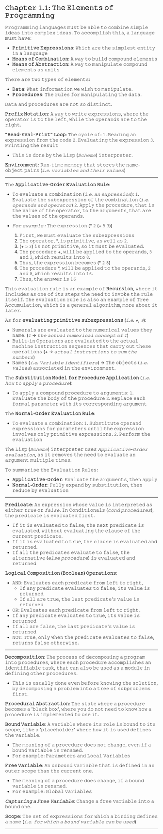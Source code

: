 ## 𝙲𝚑𝚊𝚙𝚝𝚎𝚛 𝟷.𝟷: 𝚃𝚑𝚎 𝙴𝚕𝚎𝚖𝚎𝚗𝚝𝚜 𝚘𝚏 𝙿𝚛𝚘𝚐𝚛𝚊𝚖𝚖𝚒𝚗𝚐

𝙿𝚛𝚘𝚐𝚛𝚊𝚖𝚖𝚒𝚗𝚐 𝚕𝚊𝚗𝚐𝚞𝚊𝚐𝚎𝚜 𝚖𝚞𝚜𝚝 𝚋𝚎 𝚊𝚋𝚕𝚎 𝚝𝚘 𝚌𝚘𝚖𝚋𝚒𝚗𝚎 𝚜𝚒𝚖𝚙𝚕𝚎 𝚒𝚍𝚎𝚊𝚜 𝚒𝚗𝚝𝚘 𝚌𝚘𝚖𝚙𝚕𝚎𝚡 𝚒𝚍𝚎𝚊𝚜.
𝚃𝚘 𝚊𝚌𝚌𝚘𝚖𝚙𝚕𝚒𝚜𝚑 𝚝𝚑𝚒𝚜, 𝚊 𝚕𝚊𝚗𝚐𝚞𝚊𝚐𝚎 𝚖𝚞𝚜𝚝 𝚑𝚊𝚟𝚎:
 - **𝙿𝚛𝚒𝚖𝚒𝚝𝚒𝚟𝚎 𝙴𝚡𝚙𝚛𝚎𝚜𝚜𝚒𝚘𝚗𝚜**: 𝚆𝚑𝚒𝚌𝚑 𝚊𝚛𝚎 𝚝𝚑𝚎 𝚜𝚒𝚖𝚙𝚕𝚎𝚜𝚝 𝚎𝚗𝚝𝚒𝚝𝚢 𝚒𝚗 𝚊 𝚕𝚊𝚗𝚐𝚞𝚊𝚐𝚎
 - **𝙼𝚎𝚊𝚗𝚜 𝚘𝚏 𝙲𝚘𝚖𝚋𝚒𝚗𝚊𝚝𝚒𝚘𝚗**: 𝙰 𝚠𝚊𝚢 𝚝𝚘 𝚋𝚞𝚒𝚕𝚍 𝚌𝚘𝚖𝚙𝚘𝚞𝚗𝚍 𝚎𝚕𝚎𝚖𝚎𝚗𝚝𝚜
 - **𝙼𝚎𝚊𝚗𝚜 𝚘𝚏 𝙰𝚋𝚜𝚝𝚛𝚊𝚌𝚝𝚒𝚘𝚗**: 𝙰 𝚠𝚊𝚢 𝚝𝚘 𝚖𝚊𝚗𝚒𝚙𝚞𝚕𝚊𝚝𝚎 𝚌𝚘𝚖𝚙𝚘𝚞𝚗𝚍 𝚎𝚕𝚎𝚖𝚎𝚗𝚝𝚜 𝚊𝚜 𝚞𝚗𝚒𝚝𝚜

𝚃𝚑𝚎𝚛𝚎 𝚊𝚛𝚎 𝚝𝚠𝚘 𝚝𝚢𝚙𝚎𝚜 𝚘𝚏 𝚎𝚕𝚎𝚖𝚎𝚗𝚝𝚜:
 - **𝙳𝚊𝚝𝚊**: 𝚆𝚑𝚊𝚝 𝚒𝚗𝚏𝚘𝚛𝚖𝚊𝚝𝚒𝚘𝚗 𝚠𝚎 𝚠𝚒𝚜𝚑 𝚝𝚘 𝚖𝚊𝚗𝚒𝚙𝚞𝚕𝚊𝚝𝚎.
 - **𝙿𝚛𝚘𝚌𝚎𝚍𝚞𝚛𝚎𝚜**: 𝚃𝚑𝚎 𝚛𝚞𝚕𝚎𝚜 𝚏𝚘𝚛 𝚖𝚊𝚗𝚒𝚙𝚞𝚕𝚊𝚝𝚒𝚗𝚐 𝚝𝚑𝚎 𝚍𝚊𝚝𝚊.

𝙳𝚊𝚝𝚊 𝚊𝚗𝚍 𝚙𝚛𝚘𝚌𝚎𝚍𝚞𝚛𝚎𝚜 𝚊𝚛𝚎 𝚗𝚘𝚝 𝚜𝚘 𝚍𝚒𝚜𝚝𝚒𝚗𝚌𝚝.

**𝙿𝚛𝚎𝚏𝚒𝚡 𝙽𝚘𝚝𝚊𝚝𝚒𝚘𝚗**: 𝙰 𝚠𝚊𝚢 𝚝𝚘 𝚠𝚛𝚒𝚝𝚎 𝚎𝚡𝚙𝚛𝚎𝚜𝚜𝚒𝚘𝚗𝚜, 𝚠𝚑𝚎𝚛𝚎 𝚝𝚑𝚎 𝚘𝚙𝚎𝚛𝚊𝚝𝚘𝚛 𝚒𝚜 𝚝𝚘 𝚝𝚑𝚎 𝚕𝚎𝚏𝚝, 𝚠𝚑𝚒𝚕𝚎 𝚝𝚑𝚎 𝚘𝚙𝚎𝚛𝚊𝚗𝚍𝚜 𝚊𝚛𝚎 𝚝𝚘 𝚝𝚑𝚎 𝚛𝚒𝚐𝚑𝚝.

**"𝚁𝚎𝚊𝚍-𝙴𝚟𝚊𝚕-𝙿𝚛𝚒𝚗𝚝" 𝙻𝚘𝚘𝚙**: 𝚃𝚑𝚎 𝚌𝚢𝚌𝚕𝚎 𝚘𝚏:
𝟷. 𝚁𝚎𝚊𝚍𝚒𝚗𝚐 𝚊𝚗 𝚎𝚡𝚙𝚛𝚎𝚜𝚜𝚒𝚘𝚗 𝚏𝚛𝚘𝚖 𝚝𝚑𝚎 𝚌𝚘𝚍𝚎
𝟸. 𝙴𝚟𝚊𝚕𝚞𝚊𝚝𝚒𝚗𝚐 𝚝𝚑𝚎 𝚎𝚡𝚙𝚛𝚎𝚜𝚜𝚒𝚘𝚗
𝟹. 𝙿𝚛𝚒𝚗𝚝𝚒𝚗𝚐 𝚝𝚑𝚎 𝚛𝚎𝚜𝚞𝚕𝚝
- 𝚃𝚑𝚒𝚜 𝚒𝚜 𝚍𝚘𝚗𝚎 𝚋𝚢 𝚝𝚑𝚎 𝙻𝚒𝚜𝚙 (*𝚂𝚌𝚑𝚎𝚖𝚎*) 𝚒𝚗𝚝𝚎𝚛𝚙𝚛𝚎𝚝𝚎𝚛.

**𝙴𝚗𝚟𝚒𝚛𝚘𝚗𝚖𝚎𝚗𝚝**: 𝚁𝚞𝚗-𝚝𝚒𝚖𝚎 𝚖𝚎𝚖𝚘𝚛𝚢 𝚝𝚑𝚊𝚝 𝚜𝚝𝚘𝚛𝚎𝚜 𝚝𝚑𝚎 𝚗𝚊𝚖𝚎-𝚘𝚋𝚓𝚎𝚌𝚝 𝚙𝚊𝚒𝚛𝚜 (*𝚒.𝚎. 𝚟𝚊𝚛𝚒𝚊𝚋𝚕𝚎𝚜 𝚊𝚗𝚍 𝚝𝚑𝚎𝚒𝚛 𝚟𝚊𝚕𝚞𝚎𝚜*)

---

𝚃𝚑𝚎 **𝙰𝚙𝚙𝚕𝚒𝚌𝚊𝚝𝚒𝚟𝚎-𝙾𝚛𝚍𝚎𝚛 𝙴𝚟𝚊𝚕𝚞𝚊𝚝𝚒𝚘𝚗 𝚁𝚞𝚕𝚎**: 
- 𝚃𝚘 𝚎𝚟𝚊𝚕𝚞𝚊𝚝𝚎 𝚊 𝚌𝚘𝚖𝚋𝚒𝚗𝚊𝚝𝚒𝚘𝚗 (*𝚒.𝚎. 𝚊𝚗 𝚎𝚡𝚙𝚛𝚎𝚜𝚜𝚒𝚘𝚗*):
𝟷. 𝙴𝚟𝚊𝚕𝚞𝚊𝚝𝚎 𝚝𝚑𝚎 𝚜𝚞𝚋𝚎𝚡𝚙𝚛𝚎𝚜𝚜𝚒𝚘𝚗 𝚘𝚏 𝚝𝚑𝚎 𝚌𝚘𝚖𝚋𝚒𝚗𝚊𝚝𝚒𝚘𝚗 (*𝚒.𝚎. 𝚘𝚙𝚎𝚛𝚊𝚗𝚍𝚜 𝚊𝚗𝚍 𝚘𝚙𝚎𝚛𝚊𝚝𝚘𝚛*)
𝟸. 𝙰𝚙𝚙𝚕𝚢 𝚝𝚑𝚎 𝚙𝚛𝚘𝚌𝚎𝚍𝚞𝚛𝚎, 𝚝𝚑𝚊𝚝 𝚒𝚜 𝚝𝚑𝚎 𝚟𝚊𝚕𝚞𝚎 𝚘𝚏 𝚝𝚑𝚎 𝚘𝚙𝚎𝚛𝚊𝚝𝚘𝚛, 𝚝𝚘 𝚝𝚑𝚎 𝚊𝚛𝚐𝚞𝚖𝚎𝚗𝚝𝚜, 𝚝𝚑𝚊𝚝 𝚊𝚛𝚎 𝚝𝚑𝚎 𝚟𝚊𝚕𝚞𝚎𝚜 𝚘𝚏 𝚝𝚑𝚎 𝚘𝚙𝚎𝚛𝚊𝚗𝚍𝚜.

- *𝙵𝚘𝚛 𝚎𝚡𝚊𝚖𝚙𝚕𝚎 :* 𝚃𝚑𝚎 𝚎𝚡𝚙𝚛𝚎𝚜𝚜𝚒𝚘𝚗 (* 𝟸 (+ 𝟻 𝟹))
  1. 𝙵𝚒𝚛𝚜𝚝, 𝚠𝚎 𝚖𝚞𝚜𝚝 𝚎𝚟𝚊𝚕𝚞𝚊𝚝𝚎 𝚝𝚑𝚎 𝚜𝚞𝚋𝚎𝚡𝚙𝚛𝚎𝚜𝚜𝚒𝚘𝚗𝚜
  2. 𝚃𝚑𝚎 𝚘𝚙𝚎𝚛𝚊𝚝𝚘𝚛, \*, 𝚒𝚜 𝚙𝚛𝚒𝚖𝚒𝚝𝚒𝚟𝚎, 𝚊𝚜 𝚠𝚎𝚕𝚕 𝚊𝚜 𝟸.
  3. (+ 𝟻 𝟹) 𝚒𝚜 𝚗𝚘𝚝 𝚙𝚛𝚒𝚖𝚒𝚝𝚒𝚟𝚎, 𝚜𝚘 𝚒𝚝 𝚖𝚞𝚜𝚝 𝚋𝚎 𝚎𝚟𝚊𝚕𝚞𝚊𝚝𝚎𝚍.
  4. 𝚃𝚑𝚎 𝚙𝚛𝚘𝚌𝚎𝚍𝚞𝚛𝚎 +, 𝚠𝚒𝚕𝚕 𝚋𝚎 𝚊𝚙𝚙𝚕𝚒𝚎𝚍 𝚝𝚘 𝚝𝚑𝚎 𝚘𝚙𝚎𝚛𝚊𝚗𝚍𝚜, 𝟻 𝚊𝚗𝚍 𝟹, 𝚠𝚑𝚒𝚌𝚑 𝚛𝚎𝚜𝚞𝚕𝚝𝚜 𝚒𝚗𝚝𝚘 𝟾.
  5. 𝚃𝚑𝚞𝚜, 𝚝𝚑𝚎 𝚎𝚡𝚙𝚛𝚎𝚜𝚜𝚒𝚘𝚗 𝚋𝚎𝚌𝚘𝚖𝚎𝚜 (* 𝟸 𝟾)
  6. 𝚃𝚑𝚎 𝚙𝚛𝚘𝚌𝚎𝚍𝚞𝚛𝚎 *, 𝚠𝚒𝚕𝚕 𝚋𝚎 𝚊𝚙𝚙𝚕𝚒𝚎𝚍 𝚝𝚘 𝚝𝚑𝚎 𝚘𝚙𝚎𝚛𝚊𝚗𝚍𝚜, 𝟸 𝚊𝚗𝚍 𝟾, 𝚠𝚑𝚒𝚌𝚑 𝚛𝚎𝚜𝚞𝚕𝚝𝚜 𝚒𝚗𝚝𝚘 𝟷𝟼.
  7. 𝚃𝚑𝚞𝚜, 𝚝𝚑𝚎 𝚊𝚗𝚜𝚠𝚎𝚛 𝚒𝚜 𝟷𝟼

𝚃𝚑𝚒𝚜 𝚎𝚟𝚊𝚕𝚞𝚊𝚝𝚒𝚘𝚗 𝚛𝚞𝚕𝚎 𝚒𝚜 𝚊𝚗 𝚎𝚡𝚊𝚖𝚙𝚕𝚎 𝚘𝚏 **𝚁𝚎𝚌𝚞𝚛𝚜𝚒𝚘𝚗**, 𝚠𝚑𝚎𝚛𝚎 𝚒𝚝 𝚒𝚗𝚌𝚕𝚞𝚍𝚎𝚜 𝚊𝚜 𝚘𝚗𝚎 𝚘𝚏 𝚒𝚝𝚜 𝚜𝚝𝚎𝚙𝚜 𝚝𝚑𝚎 𝚗𝚎𝚎𝚍 𝚝𝚘 𝚒𝚗𝚟𝚘𝚔𝚎 𝚝𝚑𝚎 𝚛𝚞𝚕𝚎 𝚒𝚝𝚜𝚎𝚕𝚏.
𝚃𝚑𝚎 𝚎𝚟𝚊𝚕𝚞𝚊𝚝𝚒𝚘𝚗 𝚛𝚞𝚕𝚎 𝚒𝚜 𝚊𝚕𝚜𝚘 𝚊𝚗 𝚎𝚡𝚊𝚖𝚙𝚕𝚎 𝚘𝚏 𝚃𝚛𝚎𝚎 𝙰𝚌𝚌𝚞𝚖𝚞𝚕𝚊𝚝𝚒𝚘𝚗, 𝚠𝚑𝚒𝚌𝚑 𝚒𝚜 𝚊 𝚐𝚎𝚗𝚎𝚛𝚊𝚕 𝚊𝚕𝚐𝚘𝚛𝚒𝚝𝚑𝚖, 𝚖𝚘𝚛𝚎 𝚊𝚋𝚘𝚞𝚝 𝚒𝚝 𝚕𝚊𝚝𝚎𝚛.

𝙰𝚜 𝚏𝚘𝚛 **𝚎𝚟𝚊𝚕𝚞𝚊𝚝𝚒𝚗𝚐 𝚙𝚛𝚒𝚖𝚒𝚝𝚒𝚟𝚎 𝚜𝚞𝚋𝚎𝚡𝚙𝚛𝚎𝚜𝚜𝚒𝚘𝚗𝚜** (*𝚒.𝚎. +, 𝟿*):
- 𝙽𝚞𝚖𝚎𝚛𝚊𝚕𝚜 𝚊𝚛𝚎 𝚎𝚟𝚊𝚕𝚞𝚊𝚝𝚎𝚍 𝚝𝚘 𝚝𝚑𝚎 𝚗𝚞𝚖𝚎𝚛𝚒𝚌𝚊𝚕 𝚟𝚊𝚕𝚞𝚎𝚜 𝚝𝚑𝚎𝚢 𝚗𝚊𝚖𝚎. (*𝟷 -> 𝚝𝚑𝚎 𝚊𝚌𝚝𝚞𝚊𝚕 𝚗𝚞𝚖𝚎𝚛𝚒𝚌𝚊𝚕 𝚌𝚘𝚗𝚌𝚎𝚙𝚝 𝚘𝚏 𝟷*)
- 𝙱𝚞𝚒𝚕𝚝-𝚒𝚗 𝙾𝚙𝚎𝚛𝚊𝚝𝚘𝚛𝚜 𝚊𝚛𝚎 𝚎𝚟𝚊𝚕𝚞𝚊𝚝𝚎𝚍 𝚝𝚘 𝚝𝚑𝚎 𝚊𝚌𝚝𝚞𝚊𝚕 𝚖𝚊𝚌𝚑𝚒𝚗𝚎 𝚒𝚗𝚜𝚝𝚛𝚞𝚌𝚝𝚒𝚘𝚗 𝚜𝚎𝚚𝚞𝚎𝚗𝚌𝚎𝚜 𝚝𝚑𝚊𝚝 𝚌𝚊𝚛𝚛𝚢 𝚘𝚞𝚝 𝚝𝚑𝚎𝚜𝚎 𝚘𝚙𝚎𝚛𝚊𝚝𝚒𝚘𝚗𝚜 (*+ -> 𝚊𝚌𝚝𝚞𝚊𝚕 𝚒𝚗𝚜𝚝𝚛𝚞𝚌𝚝𝚒𝚘𝚗𝚜 𝚝𝚘 𝚜𝚞𝚖 𝚝𝚑𝚎 𝚗𝚞𝚖𝚋𝚎𝚛𝚜*)
- 𝙽𝚊𝚖𝚎𝚜 (*𝚒.𝚎. 𝚅𝚊𝚛𝚒𝚊𝚋𝚕𝚎 𝚒𝚍𝚎𝚗𝚝𝚒𝚏𝚒𝚎𝚛𝚜*) -> 𝚃𝚑𝚎 𝚘𝚋𝚓𝚎𝚌𝚝𝚜 (*𝚒.𝚎. 𝚟𝚊𝚕𝚞𝚎𝚜*) 𝚊𝚜𝚜𝚘𝚌𝚒𝚊𝚝𝚎𝚍 𝚒𝚗 𝚝𝚑𝚎 𝚎𝚗𝚟𝚒𝚛𝚘𝚗𝚖𝚎𝚗𝚝.

𝚃𝚑𝚎 **𝚂𝚞𝚋𝚜𝚝𝚒𝚝𝚞𝚝𝚒𝚘𝚗 𝙼𝚘𝚍𝚎𝚕 𝚏𝚘𝚛 𝙿𝚛𝚘𝚌𝚎𝚍𝚞𝚛𝚎 𝙰𝚙𝚙𝚕𝚒𝚌𝚊𝚝𝚒𝚘𝚗** (*𝚒.𝚎. 𝚑𝚘𝚠 𝚝𝚘 𝚊𝚙𝚙𝚕𝚢 𝚊 𝚙𝚛𝚘𝚌𝚎𝚍𝚞𝚛𝚎*):
- 𝚃𝚘 𝚊𝚙𝚙𝚕𝚢 𝚊 𝚌𝚘𝚖𝚙𝚘𝚞𝚗𝚍 𝚙𝚛𝚘𝚌𝚎𝚍𝚞𝚛𝚎 𝚝𝚘 𝚊𝚛𝚐𝚞𝚖𝚎𝚗𝚝𝚜:
𝟷. 𝙴𝚟𝚊𝚕𝚞𝚊𝚝𝚎 𝚝𝚑𝚎 𝚋𝚘𝚍𝚢 𝚘𝚏 𝚝𝚑𝚎 𝚙𝚛𝚘𝚌𝚎𝚍𝚞𝚛𝚎
𝟸. 𝚁𝚎𝚙𝚕𝚊𝚌𝚎 𝚎𝚊𝚌𝚑 𝚏𝚘𝚛𝚖𝚊𝚕 𝚙𝚊𝚛𝚊𝚖𝚎𝚝𝚎𝚛 𝚠𝚒𝚝𝚑 𝚒𝚝𝚜 𝚌𝚘𝚛𝚛𝚎𝚜𝚙𝚘𝚗𝚍𝚒𝚗𝚐 𝚊𝚛𝚐𝚞𝚖𝚎𝚗𝚝

𝚃𝚑𝚎 **𝙽𝚘𝚛𝚖𝚊𝚕-𝙾𝚛𝚍𝚎𝚛 𝙴𝚟𝚊𝚕𝚞𝚊𝚝𝚒𝚘𝚗 𝚁𝚞𝚕𝚎**:
- 𝚃𝚘 𝚎𝚟𝚊𝚕𝚞𝚊𝚝𝚎 𝚊 𝚌𝚘𝚖𝚋𝚒𝚗𝚊𝚝𝚒𝚘𝚗:
𝟷. 𝚂𝚞𝚋𝚜𝚝𝚒𝚝𝚞𝚝𝚎 𝚘𝚙𝚎𝚛𝚊𝚗𝚍 𝚎𝚡𝚙𝚛𝚎𝚜𝚜𝚒𝚘𝚗𝚜 𝚏𝚘𝚛 𝚙𝚊𝚛𝚊𝚖𝚎𝚝𝚎𝚛𝚜 𝚞𝚗𝚝𝚒𝚕 𝚝𝚑𝚎 𝚎𝚡𝚙𝚛𝚎𝚜𝚜𝚒𝚘𝚗 𝚒𝚗𝚟𝚘𝚕𝚟𝚎𝚜 𝚘𝚗𝚕𝚢 𝚙𝚛𝚒𝚖𝚒𝚝𝚒𝚟𝚎 𝚎𝚡𝚙𝚛𝚎𝚜𝚜𝚒𝚘𝚗𝚜.
𝟸. 𝙿𝚎𝚛𝚏𝚘𝚛𝚖 𝚝𝚑𝚎 𝚎𝚟𝚊𝚕𝚞𝚊𝚝𝚒𝚘𝚗

𝚃𝚑𝚎 𝙻𝚒𝚜𝚙 (*𝚂𝚌𝚑𝚎𝚖𝚎*) 𝚒𝚗𝚝𝚎𝚛𝚙𝚛𝚎𝚝𝚎𝚛 𝚞𝚜𝚎𝚜 *𝙰𝚙𝚙𝚕𝚒𝚌𝚊𝚝𝚒𝚟𝚎-𝙾𝚛𝚍𝚎𝚛 𝚎𝚟𝚊𝚕𝚞𝚊𝚝𝚒𝚘𝚗*, 𝚊𝚜 𝚒𝚝 𝚛𝚎𝚖𝚘𝚟𝚎𝚜 𝚝𝚑𝚎 𝚗𝚎𝚎𝚍 𝚝𝚘 𝚎𝚟𝚊𝚕𝚞𝚊𝚝𝚎 𝚊𝚗 𝚊𝚛𝚐𝚞𝚖𝚎𝚗𝚝 𝚖𝚞𝚕𝚝𝚒𝚙𝚕𝚎 𝚝𝚒𝚖𝚎𝚜.

𝚃𝚘 𝚜𝚞𝚖𝚖𝚊𝚛𝚒𝚜𝚎 𝚝𝚑𝚎 𝙴𝚟𝚊𝚕𝚞𝚊𝚝𝚒𝚘𝚗 𝚁𝚞𝚕𝚎𝚜:
 - **𝙰𝚙𝚙𝚕𝚒𝚌𝚊𝚝𝚒𝚟𝚎-𝙾𝚛𝚍𝚎𝚛**: 𝙴𝚟𝚊𝚕𝚞𝚊𝚝𝚎 𝚝𝚑𝚎 𝚊𝚛𝚐𝚞𝚖𝚎𝚗𝚝𝚜, 𝚝𝚑𝚎𝚗 𝚊𝚙𝚙𝚕𝚢
 - **𝙽𝚘𝚛𝚖𝚊𝚕-𝙾𝚛𝚍𝚎𝚛**: 𝙵𝚞𝚕𝚕𝚢 𝚎𝚡𝚙𝚊𝚗𝚍 𝚋𝚢 𝚜𝚞𝚋𝚜𝚝𝚒𝚝𝚞𝚝𝚒𝚘𝚗, 𝚝𝚑𝚎𝚗 𝚛𝚎𝚍𝚞𝚌𝚎 𝚋𝚢 𝚎𝚟𝚊𝚕𝚞𝚊𝚝𝚒𝚘𝚗

---

**𝙿𝚛𝚎𝚍𝚒𝚌𝚊𝚝𝚎**: 𝙰𝚗 𝚎𝚡𝚙𝚛𝚎𝚜𝚜𝚒𝚘𝚗 𝚠𝚑𝚘𝚜𝚎 𝚟𝚊𝚕𝚞𝚎 𝚒𝚜 𝚒𝚗𝚝𝚎𝚛𝚙𝚛𝚎𝚝𝚎𝚍 𝚊𝚜 𝚎𝚒𝚝𝚑𝚎𝚛 <i>𝚝𝚛𝚞𝚎</i> 𝚘𝚛 <i>𝚏𝚊𝚕𝚜𝚎</i>.
𝙸𝚗 𝙲𝚘𝚗𝚍𝚒𝚝𝚒𝚘𝚗𝚊𝚕𝚜 (*𝚌𝚘𝚗𝚍 𝚙𝚛𝚘𝚌𝚎𝚍𝚞𝚛𝚎𝚜*), 𝚝𝚑𝚎 𝚙𝚛𝚎𝚍𝚒𝚌𝚊𝚝𝚎 𝚒𝚜 𝚎𝚟𝚊𝚕𝚞𝚊𝚝𝚎𝚍 𝚏𝚒𝚛𝚜𝚝.
 - 𝙸𝚏 𝚒𝚝 𝚒𝚜 𝚎𝚟𝚊𝚕𝚞𝚊𝚝𝚎𝚍 𝚝𝚘 𝚏𝚊𝚕𝚜𝚎, 𝚝𝚑𝚎 𝚗𝚎𝚡𝚝 𝚙𝚛𝚎𝚍𝚒𝚌𝚊𝚝𝚎 𝚒𝚜 𝚎𝚟𝚊𝚕𝚞𝚊𝚝𝚎𝚍, 𝚠𝚒𝚝𝚑𝚘𝚞𝚝 𝚎𝚟𝚊𝚕𝚞𝚊𝚝𝚒𝚗𝚐 𝚝𝚑𝚎 𝚌𝚕𝚊𝚞𝚜𝚎 𝚘𝚏 𝚝𝚑𝚎 𝚌𝚞𝚛𝚛𝚎𝚗𝚝 𝚙𝚛𝚎𝚍𝚒𝚌𝚊𝚝𝚎.
 - 𝙸𝚏 𝚒𝚝 𝚒𝚜 𝚎𝚟𝚊𝚕𝚞𝚊𝚝𝚎𝚍 𝚝𝚘 𝚝𝚛𝚞𝚎, 𝚝𝚑𝚎 𝚌𝚕𝚊𝚞𝚜𝚎 𝚒𝚜 𝚎𝚟𝚊𝚕𝚞𝚊𝚝𝚎𝚍 𝚊𝚗𝚍 𝚛𝚎𝚝𝚞𝚛𝚗𝚎𝚍.
 - 𝙸𝚏 𝚊𝚕𝚕 𝚝𝚑𝚎 𝚙𝚛𝚎𝚍𝚒𝚌𝚊𝚝𝚎𝚜 𝚎𝚟𝚊𝚕𝚞𝚊𝚝𝚎 𝚝𝚘 𝚏𝚊𝚕𝚜𝚎, 𝚝𝚑𝚎 𝚊𝚕𝚝𝚎𝚛𝚗𝚊𝚝𝚒𝚟𝚎 (*𝚎𝚕𝚜𝚎 𝚙𝚛𝚘𝚌𝚎𝚍𝚞𝚛𝚎*) 𝚒𝚜 𝚎𝚟𝚊𝚕𝚞𝚊𝚝𝚎𝚍 𝚊𝚗𝚍 𝚛𝚎𝚝𝚞𝚛𝚗𝚎𝚍

**𝙻𝚘𝚐𝚒𝚌𝚊𝚕 𝙲𝚘𝚖𝚙𝚘𝚜𝚒𝚝𝚒𝚘𝚗 (**𝙱𝚘𝚘𝚕𝚎𝚊𝚗**) 𝙾𝚙𝚎𝚛𝚊𝚝𝚒𝚘𝚗𝚜**:
 - 𝙰𝙽𝙳: 𝙴𝚟𝚊𝚕𝚞𝚊𝚝𝚎𝚜 𝚎𝚊𝚌𝚑 𝚙𝚛𝚎𝚍𝚒𝚌𝚊𝚝𝚎 𝚏𝚛𝚘𝚖 𝚕𝚎𝚏𝚝 𝚝𝚘 𝚛𝚒𝚐𝚑𝚝,
   -  𝙸𝚏 𝚊𝚗𝚢 𝚙𝚛𝚎𝚍𝚒𝚌𝚊𝚝𝚎 𝚎𝚟𝚊𝚕𝚞𝚊𝚝𝚎𝚜 𝚝𝚘 𝚏𝚊𝚕𝚜𝚎, 𝚒𝚝𝚜 𝚟𝚊𝚕𝚞𝚎 𝚒𝚜 𝚛𝚎𝚝𝚞𝚛𝚗𝚎𝚍
   -  𝙸𝚏 𝚊𝚕𝚕 𝚊𝚛𝚎 𝚝𝚛𝚞𝚎, 𝚝𝚑𝚎 𝚕𝚊𝚜𝚝 𝚙𝚛𝚎𝚍𝚒𝚌𝚊𝚝𝚎'𝚜 𝚟𝚊𝚕𝚞𝚎 𝚒𝚜 𝚛𝚎𝚝𝚞𝚛𝚗𝚎𝚍
 -  𝙾𝚁: 𝙴𝚟𝚊𝚕𝚞𝚊𝚝𝚎𝚜 𝚎𝚊𝚌𝚑 𝚙𝚛𝚎𝚍𝚒𝚌𝚊𝚝𝚎 𝚏𝚛𝚘𝚖 𝚕𝚎𝚏𝚝 𝚝𝚘 𝚛𝚒𝚐𝚑𝚝,
   - 𝙸𝚏 𝚊𝚗𝚢 𝚙𝚛𝚎𝚍𝚒𝚌𝚊𝚝𝚎 𝚎𝚟𝚊𝚕𝚞𝚊𝚝𝚎𝚜 𝚝𝚘 𝚝𝚛𝚞𝚎, 𝚒𝚝𝚜 𝚟𝚊𝚕𝚞𝚎 𝚒𝚜 𝚛𝚎𝚝𝚞𝚛𝚗𝚎𝚍
   - 𝙸𝚏 𝚊𝚕𝚕 𝚊𝚛𝚎 𝚏𝚊𝚕𝚜𝚎, 𝚝𝚑𝚎 𝚕𝚊𝚜𝚝 𝚙𝚛𝚎𝚍𝚒𝚌𝚊𝚝𝚎'𝚜 𝚟𝚊𝚕𝚞𝚎 𝚒𝚜 𝚛𝚎𝚝𝚞𝚛𝚗𝚎𝚍
 - 𝙽𝙾𝚃: 𝚃𝚛𝚞𝚎, 𝚘𝚗𝚕𝚢 𝚠𝚑𝚎𝚗 𝚝𝚑𝚎 𝚙𝚛𝚎𝚍𝚒𝚌𝚊𝚝𝚎 𝚎𝚟𝚊𝚕𝚞𝚊𝚝𝚎𝚜 𝚝𝚘 𝚏𝚊𝚕𝚜𝚎, 𝚛𝚎𝚝𝚞𝚛𝚗𝚜 𝚏𝚊𝚕𝚜𝚎 𝚘𝚝𝚑𝚎𝚛𝚠𝚒𝚜𝚎.

 ---

**𝙳𝚎𝚌𝚘𝚖𝚙𝚘𝚜𝚒𝚝𝚒𝚘𝚗**: 𝚃𝚑𝚎 𝚙𝚛𝚘𝚌𝚎𝚜𝚜 𝚘𝚏 𝚍𝚎𝚌𝚘𝚖𝚙𝚘𝚜𝚒𝚗𝚐 𝚊 𝚙𝚛𝚘𝚐𝚛𝚊𝚖 𝚒𝚗𝚝𝚘 𝚙𝚛𝚘𝚌𝚎𝚍𝚞𝚛𝚎𝚜, 𝚠𝚑𝚎𝚛𝚎 𝚎𝚊𝚌𝚑 𝚙𝚛𝚘𝚌𝚎𝚍𝚞𝚛𝚎 𝚊𝚌𝚌𝚘𝚖𝚙𝚕𝚒𝚜𝚑𝚎𝚜 𝚊𝚗 𝚒𝚍𝚎𝚗𝚝𝚒𝚏𝚒𝚊𝚋𝚕𝚎 𝚝𝚊𝚜𝚔, 𝚝𝚑𝚊𝚝 𝚌𝚊𝚗 𝚊𝚕𝚜𝚘 𝚋𝚎 𝚞𝚜𝚎𝚍 𝚊𝚜 𝚊 𝚖𝚘𝚍𝚞𝚕𝚎 𝚒𝚗 𝚍𝚎𝚏𝚒𝚗𝚒𝚗𝚐 𝚘𝚝𝚑𝚎𝚛 𝚙𝚛𝚘𝚌𝚎𝚍𝚞𝚛𝚎𝚜.
 - 𝚃𝚑𝚒𝚜 𝚒𝚜 𝚞𝚜𝚞𝚊𝚕𝚕𝚢 𝚍𝚘𝚗𝚎 𝚎𝚟𝚎𝚗 𝚋𝚎𝚏𝚘𝚛𝚎 𝚔𝚗𝚘𝚠𝚒𝚗𝚐 𝚝𝚑𝚎 𝚜𝚘𝚕𝚞𝚝𝚒𝚘𝚗, 𝚋𝚢 𝚍𝚎𝚌𝚘𝚖𝚙𝚘𝚜𝚒𝚗𝚐 𝚊 𝚙𝚛𝚘𝚋𝚕𝚎𝚖 𝚒𝚗𝚝𝚘 𝚊 𝚝𝚛𝚎𝚎 𝚘𝚏 𝚜𝚞𝚋𝚙𝚛𝚘𝚋𝚕𝚎𝚖𝚜 𝚏𝚒𝚛𝚜𝚝.

**𝙿𝚛𝚘𝚌𝚎𝚍𝚞𝚛𝚊𝚕 𝙰𝚋𝚜𝚝𝚛𝚊𝚌𝚝𝚒𝚘𝚗**: 𝚃𝚑𝚎 𝚜𝚝𝚊𝚝𝚎 𝚠𝚑𝚎𝚛𝚎 𝚊 𝚙𝚛𝚘𝚌𝚎𝚍𝚞𝚛𝚎 𝚋𝚎𝚌𝚘𝚖𝚎𝚜 𝚊 '𝚋𝚕𝚊𝚌𝚔 𝚋𝚘𝚡', 𝚠𝚑𝚎𝚛𝚎 𝚢𝚘𝚞 𝚍𝚘 𝚗𝚘𝚝 𝚗𝚎𝚎𝚍 𝚝𝚘 𝚔𝚗𝚘𝚠 𝚑𝚘𝚠 𝚊 𝚙𝚛𝚘𝚌𝚎𝚍𝚞𝚛𝚎 𝚒𝚜 𝚒𝚖𝚙𝚕𝚎𝚖𝚎𝚗𝚝𝚎𝚍 𝚝𝚘 𝚞𝚜𝚎 𝚒𝚝.

**𝙱𝚘𝚞𝚗𝚍 𝚅𝚊𝚛𝚒𝚊𝚋𝚕𝚎**: 𝙰 𝚟𝚊𝚛𝚒𝚊𝚋𝚕𝚎 𝚠𝚑𝚎𝚛𝚎 𝚒𝚝𝚜 𝚛𝚘𝚕𝚎 𝚒𝚜 𝚋𝚘𝚞𝚗𝚍 𝚝𝚘 𝚒𝚝𝚜 𝚜𝚌𝚘𝚙𝚎, 𝚕𝚒𝚔𝚎 𝚊 '𝚙𝚕𝚊𝚌𝚎𝚑𝚘𝚕𝚍𝚎𝚛' 𝚠𝚑𝚎𝚛𝚎 𝚑𝚘𝚠 𝚒𝚝 𝚒𝚜 𝚞𝚜𝚎𝚍 𝚍𝚎𝚏𝚒𝚗𝚎𝚜 𝚝𝚑𝚎 𝚟𝚊𝚛𝚒𝚊𝚋𝚕𝚎.
- 𝚃𝚑𝚎 𝚖𝚎𝚊𝚗𝚒𝚗𝚐 𝚘𝚏 𝚊 𝚙𝚛𝚘𝚌𝚎𝚍𝚞𝚛𝚎 𝚍𝚘𝚎𝚜 𝚗𝚘𝚝 𝚌𝚑𝚊𝚗𝚐𝚎, 𝚎𝚟𝚎𝚗 𝚒𝚏 𝚊 𝚋𝚘𝚞𝚗𝚍 𝚟𝚊𝚛𝚒𝚊𝚋𝚕𝚎 𝚒𝚜 𝚛𝚎𝚗𝚊𝚖𝚎𝚍.
- 𝙵𝚘𝚛 𝚎𝚡𝚊𝚖𝚙𝚕𝚎: 𝙿𝚊𝚛𝚊𝚖𝚎𝚝𝚎𝚛𝚜 𝚊𝚗𝚍 𝙻𝚘𝚌𝚊𝚕 𝚅𝚊𝚛𝚒𝚊𝚋𝚕𝚎𝚜

**𝙵𝚛𝚎𝚎 𝚅𝚊𝚛𝚒𝚊𝚋𝚕𝚎**: 𝙰𝚗 𝚞𝚗𝚋𝚘𝚞𝚗𝚍 𝚟𝚊𝚛𝚒𝚊𝚋𝚕𝚎 𝚝𝚑𝚊𝚝 𝚒𝚜 𝚍𝚎𝚏𝚒𝚗𝚎𝚍 𝚒𝚗 𝚊𝚗 𝚘𝚞𝚝𝚎𝚛 𝚜𝚌𝚘𝚙𝚎 𝚝𝚑𝚊𝚗 𝚝𝚑𝚎 𝚌𝚞𝚛𝚛𝚎𝚗𝚝 𝚘𝚗𝚎.
- 𝚃𝚑𝚎 𝚖𝚎𝚊𝚗𝚒𝚗𝚐 𝚘𝚏 𝚊 𝚙𝚛𝚘𝚌𝚎𝚍𝚞𝚛𝚎 𝚍𝚘𝚎𝚜 𝚌𝚑𝚊𝚗𝚐𝚎, 𝚒𝚏 𝚊 𝚋𝚘𝚞𝚗𝚍 𝚟𝚊𝚛𝚒𝚊𝚋𝚕𝚎 𝚒𝚜 𝚛𝚎𝚗𝚊𝚖𝚎𝚍.
- 𝙵𝚘𝚛 𝚎𝚡𝚊𝚖𝚙𝚕𝚎: 𝙶𝚕𝚘𝚋𝚊𝚕 𝚟𝚊𝚛𝚒𝚊𝚋𝚕𝚎𝚜

***𝙲𝚊𝚙𝚝𝚞𝚛𝚒𝚗𝚐 𝚊 𝙵𝚛𝚎𝚎 𝚅𝚊𝚛𝚒𝚊𝚋𝚕𝚎***: 𝙲𝚑𝚊𝚗𝚐𝚎 𝚊 𝚏𝚛𝚎𝚎 𝚟𝚊𝚛𝚒𝚊𝚋𝚕𝚎 𝚒𝚗𝚝𝚘 𝚊 𝚋𝚘𝚞𝚗𝚍 𝚘𝚗𝚎.

**𝚂𝚌𝚘𝚙𝚎**: 𝚃𝚑𝚎 𝚜𝚎𝚝 𝚘𝚏 𝚎𝚡𝚙𝚛𝚎𝚜𝚜𝚒𝚘𝚗𝚜 𝚏𝚘𝚛 𝚠𝚑𝚒𝚌𝚑 𝚊 𝚋𝚒𝚗𝚍𝚒𝚗𝚐 𝚍𝚎𝚏𝚒𝚗𝚎𝚜 𝚊 𝚗𝚊𝚖𝚎 (*𝚒.𝚎. 𝚏𝚘𝚛 𝚠𝚑𝚒𝚌𝚑 𝚊 𝚋𝚘𝚞𝚗𝚍 𝚟𝚊𝚛𝚒𝚊𝚋𝚕𝚎 𝚌𝚊𝚗 𝚋𝚎 𝚞𝚜𝚎𝚍*)

---
